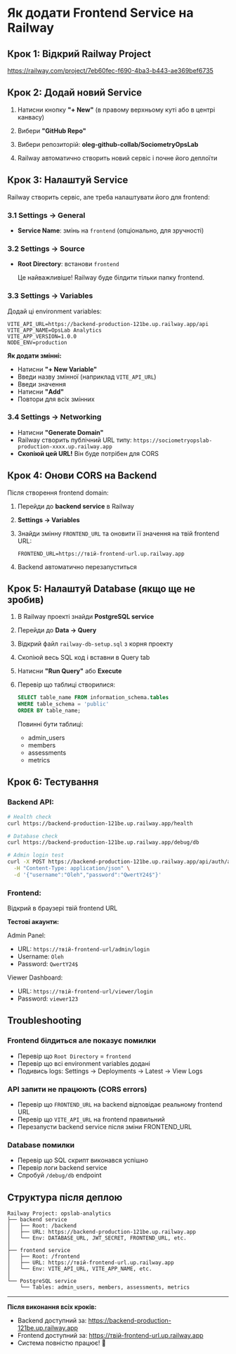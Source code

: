 # Як додати Frontend Service на Railway

## Крок 1: Відкрий Railway Project
https://railway.com/project/7eb60fec-f690-4ba3-b443-ae369bef6735

## Крок 2: Додай новий Service

1. Натисни кнопку **"+ New"** (в правому верхньому куті або в центрі канвасу)

2. Вибери **"GitHub Repo"**

3. Вибери репозиторій: **oleg-github-collab/SociometryOpsLab**

4. Railway автоматично створить новий сервіс і почне його деплоїти

## Крок 3: Налаштуй Service

Railway створить сервіс, але треба налаштувати його для frontend:

### 3.1 Settings → General

- **Service Name**: змінь на `frontend` (опціонально, для зручності)

### 3.2 Settings → Source

- **Root Directory**: встанови `frontend`

  Це найважливіше! Railway буде білдити тільки папку frontend.

### 3.3 Settings → Variables

Додай ці environment variables:

```
VITE_API_URL=https://backend-production-121be.up.railway.app/api
VITE_APP_NAME=OpsLab Analytics
VITE_APP_VERSION=1.0.0
NODE_ENV=production
```

**Як додати змінні:**
- Натисни **"+ New Variable"**
- Введи назву змінної (наприклад `VITE_API_URL`)
- Введи значення
- Натисни **"Add"**
- Повтори для всіх змінних

### 3.4 Settings → Networking

- Натисни **"Generate Domain"**
- Railway створить публічний URL типу: `https://sociometryopslab-production-xxxx.up.railway.app`
- **Скопіюй цей URL!** Він буде потрібен для CORS

## Крок 4: Онови CORS на Backend

Після створення frontend domain:

1. Перейди до **backend service** в Railway

2. **Settings → Variables**

3. Знайди змінну `FRONTEND_URL` та оновити її значення на твій frontend URL:
   ```
   FRONTEND_URL=https://твій-frontend-url.up.railway.app
   ```

4. Backend автоматично перезапуститься

## Крок 5: Налаштуй Database (якщо ще не зробив)

1. В Railway проекті знайди **PostgreSQL service**

2. Перейди до **Data → Query**

3. Відкрий файл `railway-db-setup.sql` з корня проекту

4. Скопіюй весь SQL код і вставни в Query tab

5. Натисни **"Run Query"** або **Execute**

6. Перевір що таблиці створилися:
   ```sql
   SELECT table_name FROM information_schema.tables
   WHERE table_schema = 'public'
   ORDER BY table_name;
   ```

   Повинні бути таблиці:
   - admin_users
   - members
   - assessments
   - metrics

## Крок 6: Тестування

### Backend API:
```bash
# Health check
curl https://backend-production-121be.up.railway.app/health

# Database check
curl https://backend-production-121be.up.railway.app/debug/db

# Admin login test
curl -X POST https://backend-production-121be.up.railway.app/api/auth/admin/login \
  -H "Content-Type: application/json" \
  -d '{"username":"Oleh","password":"QwertY24$"}'
```

### Frontend:
Відкрий в браузері твій frontend URL

**Тестові акаунти:**

Admin Panel:
- URL: `https://твій-frontend-url/admin/login`
- Username: `Oleh`
- Password: `QwertY24$`

Viewer Dashboard:
- URL: `https://твій-frontend-url/viewer/login`
- Password: `viewer123`

## Troubleshooting

### Frontend білдиться але показує помилки
- Перевір що `Root Directory` = `frontend`
- Перевір що всі environment variables додані
- Подивись logs: Settings → Deployments → Latest → View Logs

### API запити не працюють (CORS errors)
- Перевір що `FRONTEND_URL` на backend відповідає реальному frontend URL
- Перевір що `VITE_API_URL` на frontend правильний
- Перезапусти backend service після зміни FRONTEND_URL

### Database помилки
- Перевір що SQL скрипт виконався успішно
- Перевір логи backend service
- Спробуй `/debug/db` endpoint

## Структура після деплою

```
Railway Project: opslab-analytics
├── backend service
│   ├── Root: /backend
│   ├── URL: https://backend-production-121be.up.railway.app
│   └── Env: DATABASE_URL, JWT_SECRET, FRONTEND_URL, etc.
│
├── frontend service
│   ├── Root: /frontend
│   ├── URL: https://твій-frontend-url.up.railway.app
│   └── Env: VITE_API_URL, VITE_APP_NAME, etc.
│
└── PostgreSQL service
    └── Tables: admin_users, members, assessments, metrics
```

---

**Після виконання всіх кроків:**
- Backend доступний за: https://backend-production-121be.up.railway.app
- Frontend доступний за: https://твій-frontend-url.up.railway.app
- Система повністю працює! 🎉
